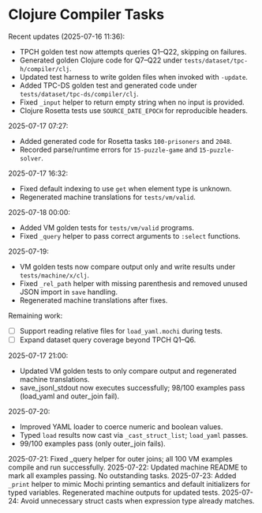 # Clojure Compiler Tasks

Recent updates (2025-07-16 11:36):
- TPCH golden test now attempts queries Q1–Q22, skipping on failures.
- Generated golden Clojure code for Q7–Q22 under `tests/dataset/tpc-h/compiler/clj`.
- Updated test harness to write golden files when invoked with `-update`.
- Added TPC-DS golden test and generated code under `tests/dataset/tpc-ds/compiler/clj`.
- Fixed `_input` helper to return empty string when no input is provided.
- Clojure Rosetta tests use `SOURCE_DATE_EPOCH` for reproducible headers.

2025-07-17 07:27:
- Added generated code for Rosetta tasks `100-prisoners` and `2048`.
- Recorded parse/runtime errors for `15-puzzle-game` and `15-puzzle-solver`.

2025-07-17 16:32:
- Fixed default indexing to use `get` when element type is unknown.
- Regenerated machine translations for `tests/vm/valid`.

2025-07-18 00:00:
- Added VM golden tests for `tests/vm/valid` programs.
- Fixed `_query` helper to pass correct arguments to `:select` functions.

2025-07-19:
- VM golden tests now compare output only and write results under `tests/machine/x/clj`.
- Fixed `_rel_path` helper with missing parenthesis and removed unused JSON import in `save` handling.
- Regenerated machine translations after fixes.

Remaining work:
 - [ ] Support reading relative files for `load_yaml.mochi` during tests.
 - [ ] Expand dataset query coverage beyond TPCH Q1–Q6.

2025-07-17 21:00:
- Updated VM golden tests to only compare output and regenerated machine translations.
- save_jsonl_stdout now executes successfully; 98/100 examples pass (load_yaml and outer_join fail).

2025-07-20:
- Improved YAML loader to coerce numeric and boolean values.
- Typed `load` results now cast via `_cast_struct_list`; `load_yaml` passes.
- 99/100 examples pass (only outer_join fails).

2025-07-21: Fixed _query helper for outer joins; all 100 VM examples compile and run successfully.
2025-07-22: Updated machine README to mark all examples passing. No outstanding tasks.
2025-07-23: Added `_print` helper to mimic Mochi printing semantics and default
  initializers for typed variables. Regenerated machine outputs for updated tests.
2025-07-24: Avoid unnecessary struct casts when expression type already matches.
